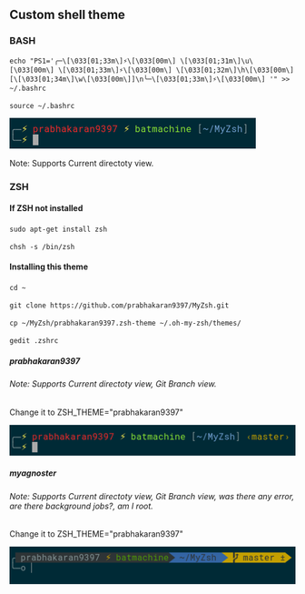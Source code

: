## Custom shell theme
### BASH

```
echo "PS1='╭─\[\033[01;33m\]⚡\[\033[00m\] \[\033[01;31m\]\u\[\033[00m\] \[\033[01;33m\]⚡\[\033[00m\] \[\033[01;32m\]\h\[\033[00m\] [\[\033[01;34m\]\w\[\033[00m\]]\n╰─\[\033[01;33m\]⚡\[\033[00m\] '" >> ~/.bashrc
```

`source ~/.bashrc`

![BASH](assets/2.png "Screenshot 2")

Note: Supports Current directoty view.

### ZSH

#### If ZSH not installed

`sudo apt-get install zsh`

`chsh -s /bin/zsh`

#### Installing this theme

`cd ~`

`git clone https://github.com/prabhakaran9397/MyZsh.git`

`cp ~/MyZsh/prabhakaran9397.zsh-theme ~/.oh-my-zsh/themes/`
 
`gedit .zshrc`
 
##### prabhakaran9397

###### Note: Supports Current directoty view, Git Branch view.

Change it to ZSH_THEME="prabhakaran9397"

![ZSH](assets/1.png "Screenshot 1")

##### myagnoster

###### Note: Supports Current directoty view, Git Branch view, was there any error, are there background jobs?, am I root.

Change it to ZSH_THEME="prabhakaran9397"

![ZSH](assets/3.png "Screenshot 3")
